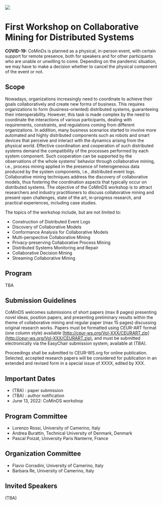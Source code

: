 [![](https://www.discotec.org/2022/discotec2022-banner.jpeg)](https://www.discotec.org/2022/)

# First Workshop on Collaborative Mining for Distributed Systems


**COVID-19:** CoMinDs is planned as a physical, in-person event, with certain support for remote presence, both for speakers and for other participants who are unable or unwilling to come. Depending on the 
pandemic situation, we may have to make a decision whether to cancel the physical component of the event or not.


## Scope 

Nowadays, organizations increasingly need to coordinate to achieve their goals collaboratively and create new forms of business. This requires organizations to form (business-oriented) distributed systems, guaranteeing their interoperability. However, this task is made complex by the need to coordinate the interactions of various participants, dealing with requirements, constraints, and regulations coming from different organizations. In addition, many business scenarios started to involve more automated and highly distributed components such as robots and smart devices that perceive and interact with the dynamics arising from the physical world. 
Effective coordination and cooperation of such distributed systems demand the compatibility of the processes performed by each system component. Such cooperation can be supported by the observations of the whole systems’ behavior through collaborative mining, i.e., process mining applied in the presence of heterogeneous data produced by the system components, i.e., distributed event logs. Collaborative mining techniques address the discovery of collaborative models, thus fostering the coordination aspects that typically occur on distributed systems.
The objective of the CoMinDS workshop is to attract researchers and industry practitioners to discuss collaborative mining and present open challenges, state of the art, in-progress research, and practical experiences, including case studies. 

The topics of the workshop include, but are not limited to:
* Construction of Distributed Event Logs
* Discovery of Collaborative Models
* Conformance Analysis for Collaborative Models
* Multi-perspective Collaborative Mining
* Privacy-preserving Collaborative Process Mining
* Distributed Systems Monitoring and Repair
* Collaborative Decision Mining 
* Streaming Collaborative Mining

## Program
TBA

## Submission Guidelines

CoMinDS welcomes submissions of short papers (max 8 pages) presenting novel ideas, position papers, and presenting preliminary results within the theme of collaborative mining and regular paper (max 15 pages) discussing original research works. 
Papers must be formatted using CEUR-ART format (one column style) available [http://ceur-ws.org/Vol-XXX/CEURART.zip](http://ceur-ws.org/Vol-XXX/CEURART.zip), and must be submitted electronically via the EasyChair submission system, available at (TBA).

Proceedings shall be submitted to CEUR-WS.org for online publication. Selected, accepted research papers will be considered for publication in an extended and revised form in a special issue of XXXX, edited by XXX.

## Important Dates
-   (TBA) : paper submission 
-   (TBA) : author notification 
-   June 13, 2022: CoMinDS workshop

## Program Committee
- Lorenzo Rossi, University of Camerino, Italy
- Andrea Burattin, Technical University of Denmark, Denmark
-  Pascal Poizat, University Paris Nanterre, France 

## Organization Committee 

* Flavio Corradini, University of Camerino, Italy  
* Barbara Re, University of Camerino, Italy

## Invited Speakers
(TBA)
